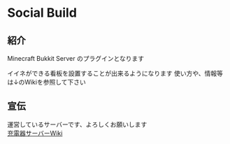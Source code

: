 # Social Build

## 紹介

Minecraft Bukkit Server のプラグインとなります

イイネができる看板を設置することが出来るようになります
使い方や、情報等は↓のWikiを参照して下さい

## 宣伝
運営しているサーバーです、よろしくお願いします  
[充電器サーバーWiki](http://juudenki.ddo.jp/wiki/)

